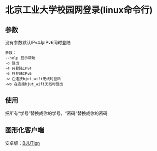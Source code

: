 # 北京工业大学校园网登录(linux命令行)
## 参数
没有参数默认IPv4与IPv6同时登陆
```
参数：
--help 显示帮助
-o 登出
-4 只登陆IPv4
-6 只登陆IPv6
-w 在连接bjut_wifi无线时登陆
-wo 在连接bjut_wifi无线时登出
```
## 使用
把所有“学号”替换成你的学号，“密码”替换成你的密码
## 图形化客户端
安卓版：[BJUTlgn](https://github.com/zhcong/BJUTlgn)